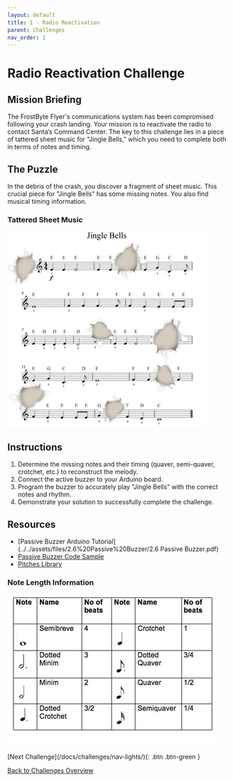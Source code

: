 ```yaml
---
layout: default
title: 1 - Radio Reactivation
parent: Challenges
nav_order: 1
---
```


# Radio Reactivation Challenge

## Mission Briefing
The FrostByte Flyer's communications system has been compromised following your crash landing. Your mission is to reactivate the radio to contact Santa’s Command Center. The key to this challenge lies in a piece of tattered sheet music for "Jingle Bells," which you need to complete both in terms of notes and timing.

## The Puzzle
In the debris of the crash, you discover a fragment of sheet music. This crucial piece for "Jingle Bells" has some missing notes. You also find musical timing information.

### Tattered Sheet Music
![](../../assets/images/jb_sheet.png)



## Instructions
1. Determine the missing notes and their timing (quaver, semi-quaver, crotchet, etc.) to reconstruct the melody.
2. Connect the active buzzer to your Arduino board.
3. Program the buzzer to accurately play "Jingle Bells" with the correct notes and rhythm.
4. Demonstrate your solution to successfully complete the challenge.

## Resources
- [Passive Buzzer Arduino Tutorial](../../assets/files/2.6%20Passive%20Buzzer/2.6 Passive Buzzer.pdf)
- [Passive Buzzer Code Sample](../../assets/files/2.6%20Passive%20Buzzer/passive_buzzer/passive_buzzer.ino)
- [Pitches Library](../../assets/files/2.6%20Passive%20Buzzer/pitches.zip)

### Note Length Information
![](../../assets/images/note_lengths.png)

<span class="fs-8">
[Next Challenge](/docs/challenges/nav-lights/){: .btn .btn-green }
</span>

[Back to Challenges Overview](/docs/challenges/)
